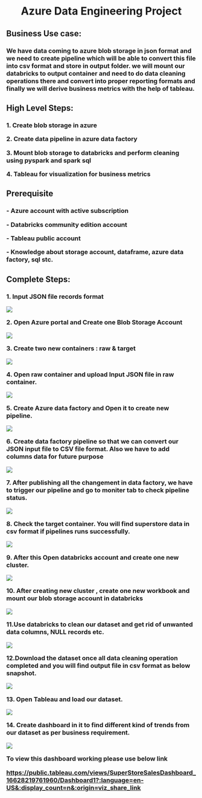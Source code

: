 <h1 align="center">Azure Data Engineering Project</h1>
<h2 align="left">Business Use case: </h2>
<h3 align="left">We have data coming to azure blob storage in json format and we need to create pipeline which will be able to convert this file into csv format and store in output folder. we will mount our databricks to output container and need to do data cleaning operations there and convert into proper reporting formats and finally we will derive business metrics with the help of tableau.</h3>

<h2 align="left">High Level Steps:</h2>
<h3 align="left">

**1. Create blob storage in azure**

**2. Create data pipeline in azure data factory**

**3. Mount blob storage to databricks and perform cleaning using pyspark and spark sql**

**4. Tableau for visualization for business metrics**
</h3>

<h2 align="left">Prerequisite</h2>
<h3 align="left">

**- Azure account with active subscription**

**- Databricks community edition account**

**- Tableau public account**

**- Knowledge about storage account, dataframe, azure data factory, sql stc.**
</h3>

<h2 align="left">Complete Steps:</h2>
<h3 align="left">

**1. Input JSON file records format**

![](Images/JSON_Input_data.JPG)

**2. Open Azure portal and Create one Blob Storage Account**

![](Images/Storage_account.JPG)

**3. Create two new containers : raw & target**

![](Images/Container.JPG)

**4. Open raw container and upload Input JSON file in raw container.**

![](Images/raw_container.JPG)

**5. Create Azure data factory and Open it to create new pipeline.**

![](Images/data_factory.JPG)

**6. Create data factory pipeline so that we can convert our JSON input file to CSV file format. Also we have to add columns data for future purpose**

![](Images/data_factory_process.JPG)

**7. After publishing all the changement in data factory, we have to trigger our pipeline and go to moniter tab to check pipeline status.**

![](Images/pipeline_status.JPG)

**8. Check the target container. You will find superstore data in csv format if pipelines runs successfully.**

![](Images/target_container.JPG)

**9. After this Open databricks account and create one new cluster.**

![](Images/databricks_cluster.JPG)

**10. After creating new cluster , create one new workbook and mount our blob storage account in databricks**

![](Images/databricks_mount.JPG)

**11.Use databricks to clean our dataset and get rid of unwanted data columns, NULL records etc.**

![](Images/databricks_output.JPG)

**12.Download the dataset once all data cleaning operation completed and you will find output file in csv format as below snapshot.**

![](Images/CSV_ouput.JPG)

**13. Open Tableau and load our dataset.**

![](Images/tableau_input.JPG)

**14. Create dashboard in it to find different kind of trends from our dataset as per business requirement.**

![](Images/tableau_dashboard.JPG)

**To view this dashboard working please use below link**

**https://public.tableau.com/views/SuperStoreSalesDashboard_16628219761960/Dashboard1?:language=en-US&:display_count=n&:origin=viz_share_link**






